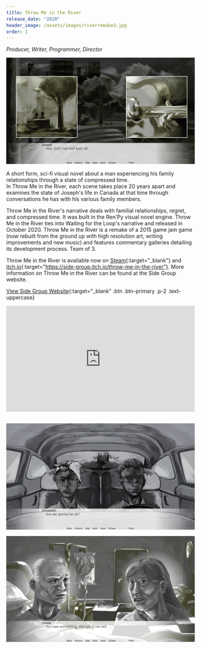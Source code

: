 ```yaml
---
title: Throw Me in the River
release_date: "2020"
header_image: /assets/images/riverremake3.jpg
order: 1
---
```

*Producer, Writer, Programmer, Director*

![](/assets/images/riverremake2.jpg)

A short form, sci-fi visual novel about a man experiencing his family relationships through a state of compressed time.\
In Throw Me in the River, each scene takes place 20 years apart and examines the state of Joseph's life in Canada at that time through conversations he has with his various family members. 

Throw Me in the River's narrative deals with familial relationships, regret, and compressed time. It was built in the Ren'Py visual novel engine. Throw Me in the River ties into Waiting for the Loop's narrative and released in October 2020. Throw Me in the River is a remake of a 2015 game jam game (now rebuilt from the ground up with high resolution art, writing improvements and new music) and features commentary galleries detailing its development process. Team of 3.

Throw Me in the River is available now on [Steam](https://store.steampowered.com/app/1422210/Throw_Me_in_the_River/){:target="_blank"} and  [itch.io](https://side-group.itch.io/throw-me-in-the-river){:target="https://side-group.itch.io/throw-me-in-the-river"}. More information on Throw Me in the River can be found at the Side Group website.

[View Side Group Website](https://sidegroupgames.com){:target="_blank" .btn .btn-primary .p-2 .text-uppercase}

<style>.embed-container { position: relative; padding-bottom: 56.25%; height: 0; overflow: hidden; max-width: 100%; } .embed-container iframe, .embed-container object, .embed-container embed { position: absolute; top: 0; left: 0; width: 100%; height: 100%; }</style><div class='embed-container'><iframe src='https://www.youtube.com/embed/jDePBFF_Gho' frameborder='0' webkitAllowFullScreen mozallowfullscreen allowFullScreen></iframe></div>

<br>

![](/assets/images/riverremake4.jpg)

![](/assets/images/riverremake1.jpg)